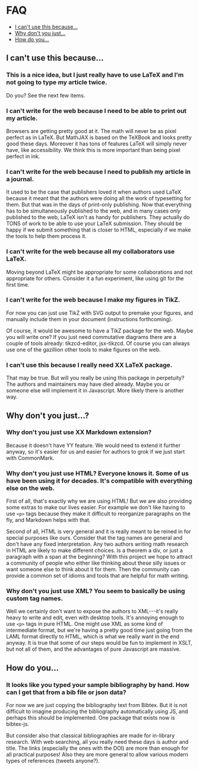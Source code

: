 # FAQ

* [I can't use this because...](#i-cant-use-this-because)
* [Why don't you just...](#why-dont-you-just)
* [How do you...](#how-do-you)

## I can't use this because...

### This is a nice idea, but I just really have to use LaTeX and I'm not going to type my article twice.

Do you? See the next few items.

### I can't write for the web because I need to be able to print out my article.

Browsers are getting pretty good at it. The math will never be as pixel perfect as in LaTeX. But MathJAX is based on the TeXBook and looks pretty good these days. Moreover it has tons of features LaTeX will simply never have, like accessibility. We think this is more important than being pixel perfect in ink.

### I can't write for the web because I need to publish my article in a journal.

It used to be the case that publishers loved it when authors used LaTeX because it meant that the authors were doing all the work of typesetting for them. But that was in the days of print-only publishing. Now that everything has to be simultaneously published to the web, and in many cases *only* published to the web, LaTeX isn't as handy for publishers. They actually do TONS of work to be able to use your LaTeX submission. They should be happy if we submit something that is closer to HTML, especially if we make the tools to help them process it.

### I can't write for the web because all my collaborators use LaTeX.

Moving beyond LaTeX might be appropriate for some collaborations and not appropriate for others. Consider it a fun experiment, like using git for the first time.

### I can't write for the web because I make my figures in TikZ.

For now you can just use TikZ with SVG output to premake your figures, and manually include them in your document (instructions forthcoming).

Of course, it would be awesome to have a TikZ package for the web. Maybe you will write one? If you just need commutative diagrams there are a couple of tools already: tikzcd-editor, jsx-tikzcd. Of course you can always use one of the gazillion other tools to make figures on the web.

### I can't use this because I really need XX LaTeX package.

That may be true. But will you really be using this package in perpetuity? The authors and maintainers may have died already. Maybe you or someone else will implement it in Javascript. More likely there is another way.

## Why don't you just...?

### Why don't you just use XX Markdown extension?

Because it doesn't have YY feature. We would need to extend it further anyway, so it's easier for us and easier for authors to grok if we just start with CommonMark.

### Why don't you just use HTML? Everyone knows it. Some of us have been using it for decades. It's compatible with everything else on the web.

First of all, that's exactly why we are using HTML! But we are also providing some extras to make our lives easier. For example we don't like having to use `<p>` tags because they make it difficult to reorganize paragraphs on the fly, and Markdown helps with that.

Second of all, HTML is very general and it is really meant to be reined in for special purposes like ours. Consider that the tag names are general and don't have any fixed interpretation. Any two authors writing math research in HTML are likely to make different choices. Is a theorem a div, or just a paragraph with a span at the beginning? With this project we hope to attract a community of people who either like thinking about these silly issues or want someone else to think about it for them. Then the community can provide a common set of idioms and tools that are helpful for math writing.

### Why don't you just use XML? You seem to basically be using custom tag names.

Well we certainly don't want to expose the authors to XML---it's really heavy to write and edit, even with desktop tools. It's annoying enough to use `<p>` tags in pure HTML. One might use XML as some kind of intermediate format, but we're having a pretty good time just going from the LAML format directly to HTML, which is what we really want in the end anyway. It is true that some of our steps would be fun to implement in XSLT, but not all of them, and the advantages of pure Javascript are massive.

## How do you...

### It looks like you typed your sample bibliography by hand. How can I get that from a bib file or json data?

For now we are just copying the bibliography text from Bibtex. But it is not difficult to imagine producing the bibliography automatically using JS, and perhaps this should be implemented. One package that exists now is bibtex-js.

But consider also that classical bibliographies are made for in-library research. With web searching, all you really need these days is author and title. The links (especially the ones with the DOI) are more than enough for all practical purposes! Also they are more general to allow various modern types of references (tweets anyone?).
